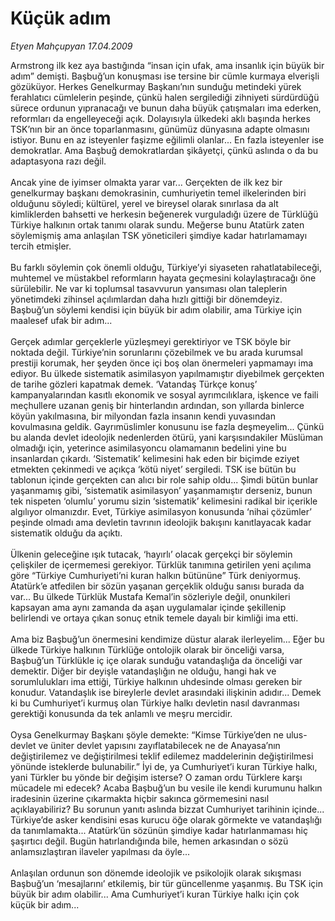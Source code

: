 # Küçük adım

*Etyen Mahçupyan 17.04.2009*

<div class="taraf_structure_2col_1zq">
<div class="margen_n">



 <p>Armstrong ilk kez aya bastığında “insan için ufak, ama insanlık için büyük bir adım” demişti. Başbuğ’un konuşması ise tersine bir cümle kurmaya elverişli gözüküyor. Herkes Genelkurmay Başkanı’nın sunduğu metindeki yürek ferahlatıcı cümlelerin peşinde, çünkü halen sergilediği zihniyeti sürdürdüğü sürece ordunun yıpranacağı ve bunun daha büyük çatışmaları ima ederken, reformları da engelleyeceği açık. Dolayısıyla ülkedeki aklı başında herkes TSK’nın bir an önce toparlanmasını, günümüz dünyasına adapte olmasını istiyor. Bunu en az isteyenler faşizme eğilimli olanlar... En fazla isteyenler ise demokratlar. Ama Başbuğ demokratlardan şikâyetçi, çünkü aslında o da bu adaptasyona razı değil. <br/><br/>Ancak yine de iyimser olmakta yarar var... Gerçekten de ilk kez bir genelkurmay başkanı demokrasinin, cumhuriyetin temel ilkelerinden biri olduğunu söyledi; kültürel, yerel ve bireysel olarak sınırlasa da alt kimliklerden bahsetti ve herkesin beğenerek vurguladığı üzere de Türklüğü Türkiye halkının ortak tanımı olarak sundu. Meğerse bunu Atatürk zaten söylemişmiş ama anlaşılan TSK yöneticileri şimdiye kadar hatırlamamayı tercih etmişler. <br/><br/>Bu farklı söylemin çok önemli olduğu, Türkiye’yi siyaseten rahatlatabileceği, muhtemel ve müstakbel reformların hayata geçmesini kolaylaştıracağı öne sürülebilir. Ne var ki toplumsal tasavvurun yansıması olan taleplerin yönetimdeki zihinsel açılımlardan daha hızlı gittiği bir dönemdeyiz. Başbuğ’un söylemi kendisi için büyük bir adım olabilir, ama Türkiye için maalesef ufak bir adım... <br/><br/>Gerçek adımlar gerçeklerle yüzleşmeyi gerektiriyor ve TSK böyle bir noktada değil. Türkiye’nin sorunlarını çözebilmek ve bu arada kurumsal prestiji korumak, her şeyden önce içi boş olan önermeleri yapmamayı ima ediyor. Bu ülkede sistematik asimilasyon yapılmamıştır diyebilmek gerçekten de tarihe gözleri kapatmak demek. ‘Vatandaş Türkçe konuş’ kampanyalarından kasıtlı ekonomik ve sosyal ayrımcılıklara, işkence ve faili meçhullere uzanan geniş bir hinterlandın ardından, son yıllarda binlerce köyün yakılmasına, bir milyondan fazla insanın kendi yuvasından kovulmasına geldik. Gayrımüslimler konusunu ise fazla deşmeyelim... Çünkü bu alanda devlet ideolojik nedenlerden ötürü, yani karşısındakiler Müslüman olmadığı için, yeterince asimilasyoncu olamamanın bedelini yine bu insanlardan çıkardı. ‘Sistematik’ kelimesini hak eden bir biçimde eziyet etmekten çekinmedi ve açıkça ‘kötü niyet’ sergiledi. TSK ise bütün bu tablonun içinde gerçekten can alıcı bir role sahip oldu... Şimdi bütün bunlar yaşanmamış gibi, ‘sistematik asimilasyon’ yaşanmamıştır derseniz, bunun tek nispeten ‘olumlu’ yorumu sizin ‘sistematik’ kelimesini radikal bir içerikle algılıyor olmanızdır. Evet, Türkiye asimilasyon konusunda ‘nihai çözümler’ peşinde olmadı ama devletin tavrının ideolojik bakışını kanıtlayacak kadar sistematik olduğu da açıktı. <br/><br/>Ülkenin geleceğine ışık tutacak, ‘hayırlı’ olacak gerçekçi bir söylemin çelişkiler de içermemesi gerekiyor. Türklük tanımına getirilen yeni açılıma göre “Türkiye Cumhuriyeti’ni kuran halkın bütününe” Türk deniyormuş. Atatürk’e atfedilen bir sözün yaşanan gerçeklik olduğu sanısı burada da var... Bu ülkede Türklük Mustafa Kemal’in sözleriyle değil, onunkileri kapsayan ama aynı zamanda da aşan uygulamalar içinde şekillenip belirlendi ve ortaya çıkan sonuç etnik temele dayalı bir kimliği ima etti. <br/><br/>Ama biz Başbuğ’un önermesini kendimize düstur alarak ilerleyelim... Eğer bu ülkede Türkiye halkının Türklüğe ontolojik olarak bir önceliği varsa, Başbuğ’un Türklükle iç içe olarak sunduğu vatandaşlığa da önceliği var demektir. Diğer bir deyişle vatandaşlığın ne olduğu, hangi hak ve sorumlulukları ima ettiği, Türkiye halkının uhdesinde olması gereken bir konudur. Vatandaşlık ise bireylerle devlet arasındaki ilişkinin adıdır... Demek ki bu Cumhuriyet’i kurmuş olan Türkiye halkı devletin nasıl davranması gerektiği konusunda da tek anlamlı ve meşru mercidir. <br/><br/>Oysa Genelkurmay Başkanı şöyle demekte: “Kimse Türkiye’den ne ulus-devlet ve üniter devlet yapısını zayıflatabilecek ne de Anayasa’nın değiştirilemez ve değiştirilmesi teklif edilemez maddelerinin değiştirilmesi yönünde isteklerde bulunabilir.” İyi de, ya Cumhuriyet’i kuran Türkiye halkı, yani Türkler bu yönde bir değişim isterse? O zaman ordu Türklere karşı mücadele mi edecek? Acaba Başbuğ’un bu vesile ile kendi kurumunu halkın iradesinin üzerine çıkarmakta hiçbir sakınca görmemesini nasıl açıklayabiliriz? Bu sorunun yanıtı aslında bizzat Cumhuriyet tarihinin içinde... Türkiye’de asker kendisini esas kurucu öğe olarak görmekte ve vatandaşlığı da tanımlamakta... Atatürk’ün sözünün şimdiye kadar hatırlanmaması hiç şaşırtıcı değil. Bugün hatırlandığında bile, hemen arkasından o sözü anlamsızlaştıran ilaveler yapılması da öyle... <br/><br/>Anlaşılan ordunun son dönemde ideolojik ve psikolojik olarak sıkışması Başbuğ’un ‘mesajlarını’ etkilemiş, bir tür güncellenme yaşanmış. Bu TSK için büyük bir adım olabilir... Ama Cumhuriyet’i kuran Türkiye halkı için çok küçük bir adım... </p>

<br/>


<div id="taraf_not">
</div>

</div>


</div>
